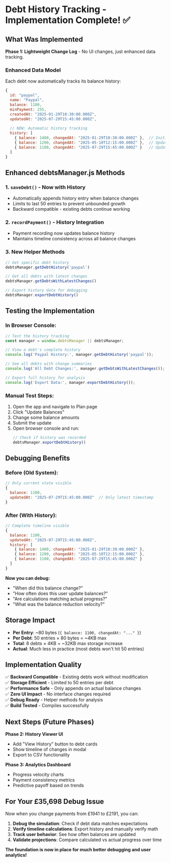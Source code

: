 # Debt History Tracking - Implementation Complete! ✅

## What Was Implemented

**Phase 1: Lightweight Change Log** - No UI changes, just enhanced data tracking.

### Enhanced Data Model
Each debt now automatically tracks its balance history:

```javascript
{
  id: "paypal",
  name: "Paypal",
  balance: 1100,
  minPayment: 255,
  createdAt: "2025-01-29T10:30:00.000Z",
  updatedAt: "2025-07-29T15:45:00.000Z",
  
  // NEW: Automatic history tracking
  history: [
    { balance: 1400, changedAt: "2025-01-29T10:30:00.000Z" },  // Initial
    { balance: 1200, changedAt: "2025-05-10T12:15:00.000Z" },  // Update 1
    { balance: 1100, changedAt: "2025-07-29T15:45:00.000Z" }   // Update 2
  ]
}
```

## Enhanced debtsManager.js Methods

### 1. `saveDebt()` - Now with History
- Automatically appends history entry when balance changes
- Limits to last 50 entries to prevent unbounded growth
- Backward compatible - existing debts continue working

### 2. `recordPayment()` - History Integration
- Payment recording now updates balance history
- Maintains timeline consistency across all balance changes

### 3. New Helper Methods
```javascript
// Get specific debt history
debtsManager.getDebtHistory('paypal')

// Get all debts with latest changes
debtsManager.getDebtsWithLatestChanges()

// Export history data for debugging
debtsManager.exportDebtHistory()
```

## Testing the Implementation

### In Browser Console:
```javascript
// Test the history tracking
const manager = window.debtsManager || debtsManager;

// View a debt's complete history
console.log('Paypal History:', manager.getDebtHistory('paypal'));

// See all debts with change summaries
console.log('All Debt Changes:', manager.getDebtsWithLatestChanges());

// Export full history for analysis
console.log('Export Data:', manager.exportDebtHistory());
```

### Manual Test Steps:
1. Open the app and navigate to Plan page
2. Click "Update Balances" 
3. Change some balance amounts
4. Submit the update
5. Open browser console and run:
   ```javascript
   // Check if history was recorded
   debtsManager.exportDebtHistory()
   ```

## Debugging Benefits

### Before (Old System):
```javascript
// Only current state visible
{
  balance: 1100,
  updatedAt: "2025-07-29T15:45:00.000Z"  // Only latest timestamp
}
```

### After (With History):
```javascript
// Complete timeline visible
{
  balance: 1100,
  updatedAt: "2025-07-29T15:45:00.000Z",
  history: [
    { balance: 1400, changedAt: "2025-01-29T10:30:00.000Z" },
    { balance: 1200, changedAt: "2025-05-10T12:15:00.000Z" }, 
    { balance: 1100, changedAt: "2025-07-29T15:45:00.000Z" }
  ]
}
```

**Now you can debug:** 
- "When did this balance change?"
- "How often does this user update balances?"
- "Are calculations matching actual progress?"
- "What was the balance reduction velocity?"

## Storage Impact

- **Per Entry**: ~80 bytes (`{ balance: 1100, changedAt: "..." }`)
- **Per Debt**: 50 entries × 80 bytes = ~4KB max
- **Total**: 8 debts × 4KB = ~32KB max storage increase
- **Actual**: Much less in practice (most debts won't hit 50 entries)

## Implementation Quality

✅ **Backward Compatible** - Existing debts work without modification  
✅ **Storage Efficient** - Limited to 50 entries per debt  
✅ **Performance Safe** - Only appends on actual balance changes  
✅ **Zero UI Impact** - No interface changes required  
✅ **Debug Ready** - Helper methods for analysis  
✅ **Build Tested** - Compiles successfully  

## Next Steps (Future Phases)

**Phase 2: History Viewer UI**
- Add "View History" button to debt cards
- Show timeline of changes in modal
- Export to CSV functionality

**Phase 3: Analytics Dashboard**
- Progress velocity charts
- Payment consistency metrics
- Predictive payoff based on trends

## For Your £35,698 Debug Issue

Now when you change payments from £1941 to £2191, you can:

1. **Debug the simulation**: Check if debt data matches expectations
2. **Verify timeline calculations**: Export history and manually verify math
3. **Track user behavior**: See how often balances are updated
4. **Validate projections**: Compare calculated vs actual progress over time

**The foundation is now in place for much better debugging and user analytics!**